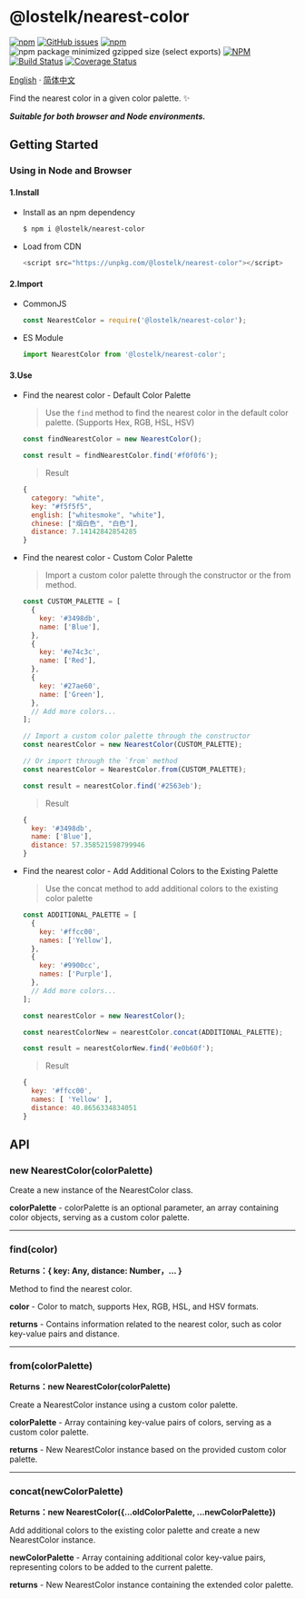 # @lostelk/nearest-color

[![npm](https://img.shields.io/npm/v/@lostelk/nearest-color?color=blue)](https://www.npmjs.com/package/@lostelk/nearest-color)
[![GitHub issues](https://img.shields.io/github/issues/LostElkByte/nearest-color)](https://github.com/LostElkByte/nearest-color/issues)
[![npm](https://img.shields.io/npm/dt/@lostelk/nearest-color)](https://www.npmjs.com/package/@lostelk/nearest-color)
![npm package minimized gzipped size (select exports)](https://img.shields.io/bundlejs/size/@lostelk/nearest-color)
[![NPM](https://img.shields.io/npm/l/@lostelk/nearest-color)](http://opensource.org/licenses/MIT)
[![Build Status](https://app.travis-ci.com/LostElkByte/nearest-color.svg?branch=main)](https://app.travis-ci.com/LostElkByte/nearest-color)
[![Coverage Status](https://coveralls.io/repos/github/LostElkByte/nearest-color/badge.svg?branch=main)](https://coveralls.io/github/LostElkByte/nearest-color?branch=main)

[English](README.md) · [简体中文](README.ZH.md)
<!-- [English](https://www.npmjs.com/package/@lostelk/nearest-color#@lostelk/nearest-color) · [简体中文](https://github.com/LostElkByte/nearest-color/blob/main/README.ZH.md) -->

Find the nearest color in a given color palette. ✨

**_Suitable for both browser and Node environments._**

## Getting Started

### Using in Node and Browser

#### 1.Install

- Install as an npm dependency

  ```sh
  $ npm i @lostelk/nearest-color
  ```

- Load from CDN

  ```js
  <script src="https://unpkg.com/@lostelk/nearest-color"></script>
  ```

#### 2.Import

- CommonJS

  ```js
  const NearestColor = require('@lostelk/nearest-color');
  ```

- ES Module

  ```js
  import NearestColor from '@lostelk/nearest-color';
  ```

#### 3.Use

- Find the nearest color - Default Color Palette

  > Use the `find` method to find the nearest color in the default color palette. (Supports Hex, RGB, HSL, HSV)

  ```js
  const findNearestColor = new NearestColor();

  const result = findNearestColor.find('#f0f0f6');
  ```

  > Result

  ```js
  {
    category: "white",
    key: "#f5f5f5",
    english: ["whitesmoke", "white"],
    chinese: ["烟白色", "白色"],
    distance: 7.14142842854285
  }
  ```

- Find the nearest color - Custom Color Palette

  > Import a custom color palette through the constructor or the from method.

  ```js
  const CUSTOM_PALETTE = [
    {
      key: '#3498db',
      name: ['Blue'],
    },
    {
      key: '#e74c3c',
      name: ['Red'],
    },
    {
      key: '#27ae60',
      name: ['Green'],
    },
    // Add more colors...
  ];
  ```

  ```js
  // Import a custom color palette through the constructor
  const nearestColor = new NearestColor(CUSTOM_PALETTE);

  // Or import through the `from` method
  const nearestColor = NearestColor.from(CUSTOM_PALETTE);

  const result = nearestColor.find('#2563eb');
  ```

  > Result

  ```js
  {
    key: '#3498db',
    name: ['Blue'],
    distance: 57.358521598799946
  }

  ```

- Find the nearest color - Add Additional Colors to the Existing Palette

  > Use the concat method to add additional colors to the existing color palette

  ```js
  const ADDITIONAL_PALETTE = [
    {
      key: '#ffcc00',
      names: ['Yellow'],
    },
    {
      key: '#9900cc',
      names: ['Purple'],
    },
    // Add more colors...
  ];
  ```

  ```js
  const nearestColor = new NearestColor();

  const nearestColorNew = nearestColor.concat(ADDITIONAL_PALETTE);

  const result = nearestColorNew.find('#e0b60f');
  ```

  > Result

  ```js
  {
    key: '#ffcc00',
    names: [ 'Yellow' ],
    distance: 40.8656334834051
  }
  ```

## API

### new NearestColor(colorPalette)

Create a new instance of the NearestColor class.

**colorPalette** - colorPalette is an optional parameter, an array containing color objects, serving as a custom color palette.

---

### find(color)

**Returns：{ key: Any, distance: Number，... }**

Method to find the nearest color.

**color** - Color to match, supports Hex, RGB, HSL, and HSV formats.

**returns** - Contains information related to the nearest color, such as color key-value pairs and distance.

---

### from(colorPalette)

**Returns：new NearestColor(colorPalette)**

Create a NearestColor instance using a custom color palette.

**colorPalette** - Array containing key-value pairs of colors, serving as a custom color palette.

**returns** - New NearestColor instance based on the provided custom color palette.

---

### concat(newColorPalette)

**Returns：new NearestColor({...oldColorPalette, ...newColorPalette})**

Add additional colors to the existing color palette and create a new NearestColor instance.

**newColorPalette** - Array containing additional color key-value pairs, representing colors to be added to the current palette.

**returns** - New NearestColor instance containing the extended color palette.
